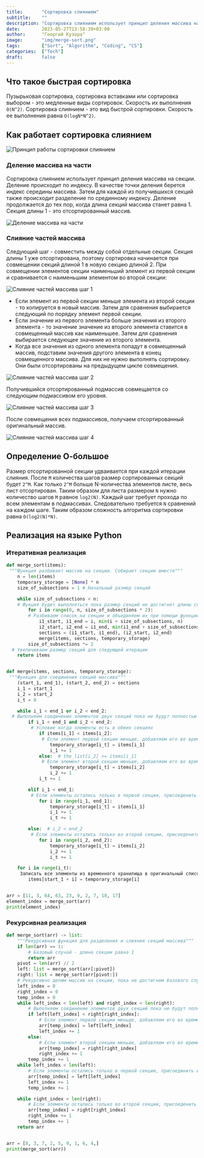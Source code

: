 ```yaml
---
title:       "Сортировка слиянием"
subtitle:    ""
description: "Сортировка слиянием использует принцип деления массива на секции."
date:        2023-05-27T13:58:39+03:00
author:      "Георгий Кузора"
image:       "img/merge-sort.png"
tags:        ["Sort", "Algorithm", "Coding", "CS"]
categories:  ["Tech"]
draft:       false
---
```

## Что такое быстрая сортировка

Пузырьковая сортировка, сортировка вставками или сортировка выбором - это медленные виды сортировок. Скорость их выполнения `O(N^2)`.
Сортировка слиянием - это вид быстрой сортировки. Скорость ее выполнения равна `O(logN*N^2)`.

## Как работает сортировка слиянием

![Принцип работы сортировки слиянием](diagram.png)

### Деление массива на части

Сортировка слиянием использует принцип деления массива на секции. Деление происходит по индексу. В качестве точки деления берется индекс середины массива. Затем для каждой из получившихся секций также происходит разделение по срединному индексу.
Деление продолжается до тех пор, когда длина секций массива станет равна 1. Секция длины 1 - это отсортированный массив.

![Деление массива на части](1.png)

### Слияние частей массива

Следующий шаг - совместить между собой отдельные секции.  Секция длины 1 уже отсортирована, поэтому сортировка начинается при совмещении секций длиной 1 в новую секцию длиной 2.
При совмещении элементов секции наименьший элемент из первой секции и сравнивается с наименьшим элементом во второй секции:

![Слияние частей массива шаг 1](2.png)

- Если элемент из первой секции меньше элемента из второй секции - то копируется в новый массив. Затем для сравнения выбирается следующий по порядку элемент первой секции.
- Если значение из первого элемента больше значения из второго элемента - то значение значение из второго элемента ставится в совмещенный массив как наименьшее. Затем для сравнения выбирается следующее значение из второго элемента.
- Когда все значения из одного элемента попадут в совмещенный массив, подставим значения другого элемента в конец совмещенного массива. Для них не нужно выполнять сортировку. Они были отсортированы на предыдущем цикле совмещения.

![Слияние частей массива шаг 2](3.png)

Получившийся отсортированный подмассив совмещается со следующим подмассивом его уровня.

![Слияние частей массива шаг 3](4.png)

После совмещения всех подмассивов, получаем отсортированный оригинальный массив.

![Слияние частей массива шаг 4](5.png)

## Определение О-большое

Размер отсортированной секции удваивается при каждой итерации слияния. После `M` количества шагов размер сортированных секций будет `2^M`. Как только `2^M` больше N-количества элементов листе, весь лист отсортирован.
Таким образом для листа размером `N` нужно количество шагов `M` равное `log2(N)`.
Каждый шаг требует прохода по всем элементам в подмассивах. Следовательно требуется `N` сравнений на каждом шаге.
Таким образом сложность алгоритма сортировки равна `O(log2(N)*N)`.

## Реализация на языке Python

### Итеративная реализация

```python
def merge_sort(items):
 """Функция разбивает массив на секции. Собирает секции вместе"""
    n = len(items)
    temporary_storage = [None] * n
    size_of_subsections = 1 # Начальный размер секций

    while size_of_subsections < n:
    # Фукция будет выполняться пока размер секций не достигнет длины списка items.
        for i in range(0, n, size_of_subsections * 2):
        # Разбиваем список на секции и объединяем их при помощи функции merge
            i1_start, i1_end = i, min(i + size_of_subsections, n)
            i2_start, i2_end = i1_end, min(i1_end + size_of_subsections, n)
            sections = (i1_start, i1_end), (i2_start, i2_end)
            merge(items, sections, temporary_storage)
        size_of_subsections *= 2
  # Увеличиваем размер секций для следующей итерации
    return items


def merge(items, sections, temporary_storage):
 """Функция для соединения секций массива"""
    (start_1, end_1), (start_2, end_2) = sections
    i_1 = start_1
    i_2 = start_2
    i_t = 0

    while i_1 < end_1 or i_2 < end_2:
  # Выполняем соединение элементов двух секций пока не будут полностью обработаны элементы обеих секций
        if i_1 < end_1 and i_2 < end_2:
         # Условие когда элементы есть в обеих секциях
            if items[i_1] < items[i_2]:
             # Если элемент первой секции меньше, добавляем его во временное хранилище
                temporary_storage[i_t] = items[i_1]
                i_1 += 1
            else:  # the_list[i_2] >= items[i_1]
             # Если элемент второй секции меньше, добавляем его во временное хранилище
                temporary_storage[i_t] = items[i_2]
                i_2 += 1
            i_t += 1

        elif i_1 < end_1:
         # Если элементы остались только в первой секции, присоеденить их в конец временного хранилища
            for i in range(i_1, end_1):
                temporary_storage[i_t] = items[i_1]
                i_1 += 1
                i_t += 1

        else:  # i_2 < end_2
         # Если элементы остались только во второй секции, присоеденить их в конец временного хранилища
            for i in range(i_2, end_2):
                temporary_storage[i_t] = items[i_2]
                i_2 += 1
                i_t += 1

    for i in range(i_t):
     Записать все элементы из временного хранилища в оригинальный список
        items[start_1 + i] = temporary_storage[i]


arr = [11, 3, 64, 63, 23, 9, 2, 7, 10, 17]
element_index = merge_sort(arr)
print(element_index)
```

### Рекурсивная реализация

```python
def merge_sort(arr) -> list:
    """Рекурсивная функция для разделения и слияния секций массива"""
    if len(arr) == 1:
        # Базовый случай - длина секции равна 1
        return arr
    pivot = len(arr) // 2
    left: list = merge_sort(arr[:pivot])
    right: list = merge_sort(arr[pivot:])
    # Рекурсивно делим массив на секции, пока не достигнем базового случая
    left_index = 0
    right_index = 0
    temp_index = 0
    while left_index < len(left) and right_index < len(right):
        # Выполняем соединение элементов двух секций пока не будут полностью обработаны элементы обеих секций
        if left[left_index] < right[right_index]:
            # Если элемент первой секции меньше, добавляем его во временное хранилище
            arr[temp_index] = left[left_index]
            left_index += 1
        else:
            # Если элемент второй секции меньше, добавляем его во временное хранилище
            arr[temp_index] = right[right_index]
            right_index += 1
        temp_index += 1
    while left_index < len(left):
        # Если элементы остались только в первой секции, присоединить их в конец временного хранилища
        arr[temp_index] = left[left_index]
        left_index += 1
        temp_index += 1

    while right_index < len(right):
        # Если элементы остались только во второй секции, присоеденить их в конец временного хранилища
        arr[temp_index] = right[right_index]
        right_index += 1
        temp_index += 1
    return arr


arr = [8, 3, 7, 2, 5, 9, 1, 6, 4,]
print(merge_sort(arr))
```
